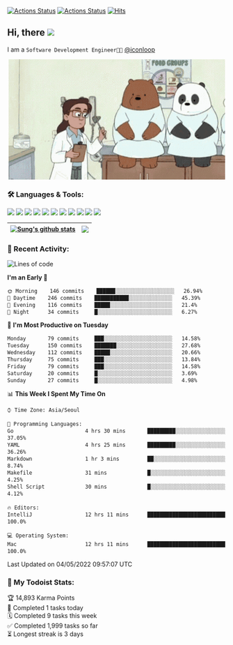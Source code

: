 
[![Actions Status](https://github.com/ddok2/ddok2/workflows/Todoist%20Readme/badge.svg)](https://github.com/ddok2/ddok2/actions)
[![Actions Status](https://github.com/ddok2/ddok2/workflows/wakatime-stats/badge.svg)](https://github.com/ddok2/ddok2/actions)
[![Hits](https://hits.seeyoufarm.com/api/count/incr/badge.svg?url=https%3A%2F%2Fgithub.com%2Fddok2&count_bg=%23FF9595&title_bg=%23555555&icon=github.svg&icon_color=%23FFFFFF&title=hits&edge_flat=false)](https://hits.seeyoufarm.com)

<!-- ![visitors](https://visitor-badge.laobi.icu/badge?page_id=ddok2.ddok2) -->
## Hi, there <img src="https://raw.githubusercontent.com/MartinHeinz/MartinHeinz/master/wave.gif" width="25px">

I am a `Software Development Engineer🧑‍💻` [@iconloop](https://github.com/iconloop)


<p align="center">
    <img align="center" alt="GIF" src="img/debugging.gif" />
</p>


### 🛠 Languages & Tools:
<p>
    <img src="https://img.shields.io/badge/go-%2300ADD8.svg?&style=for-the-badge&logo=go&logoColor=white"/>
    <img src="https://img.shields.io/badge/node.js%20-%2343853D.svg?&style=for-the-badge&logo=node.js&logoColor=white"/>
    <img src="https://img.shields.io/badge/javascript%20-%23323330.svg?&style=for-the-badge&logo=javascript&logoColor=%23F7DF1E"/>
    <img src="https://img.shields.io/badge/typescript%20-%23007ACC.svg?&style=for-the-badge&logo=typescript&logoColor=white"/>
    <img src="https://img.shields.io/badge/python%20-%2314354C.svg?&style=for-the-badge&logo=python&logoColor=white"/>
    <img src="https://img.shields.io/badge/react%20-%2320232a.svg?&style=for-the-badge&logo=react&logoColor=%2361DAFB"/>
    <img src="https://img.shields.io/badge/AWS%20-%23FF9900.svg?&style=for-the-badge&logo=amazon-aws&logoColor=white"/>
    <img src="https://img.shields.io/badge/Google%20Cloud%20-%234285F4.svg?&style=for-the-badge&logo=google-cloud&logoColor=white"/>
    <img src="https://img.shields.io/badge/docker%20-%230db7ed.svg?&style=for-the-badge&logo=docker&logoColor=white"/>
    <img src="https://img.shields.io/badge/kubernetes%20-%23326ce5.svg?&style=for-the-badge&logo=kubernetes&logoColor=white"/>
    <img src="https://img.shields.io/badge/ansible%20-%231A1918.svg?&style=for-the-badge&logo=ansible&logoColor=white"/>
</p>


| <a href="https://github.com/ddok2"><img align="center" src="https://github-readme-stats.vercel.app/api?username=ddok2&show_icons=true&include_all_commits=true&count_private=true&theme=buefy&hide_border=true" alt="Sung's github stats" /></a> | <a href="https://github.com/ddok2"><img align="center" src="https://github-readme-stats.vercel.app/api/top-langs/?username=ddok2&layout=compact&theme=buefy&hide=html,css&hide_border=true" /></a> |
| ------------- | ------------- |


<!-- <details open>
    <summary>📈 My GitHub Stats</summary>
    <p align="center">
        <a href="https://github.com/ddok2">
            <img align="center" src="https://github-readme-stats.vercel.app/api?username=ddok2&show_icons=true&include_all_commits=true&count_private=true&theme=buefy&hide_border=true" alt="Sung's github stats" />
        </a>
    </p>
</details>
<details>
    <summary>💬 Top Languages</summary>
    <p align="center"> 
        <a href="https://github.com/ddok2">
            <img align="center" src="https://github-readme-stats.vercel.app/api/top-langs/?username=ddok2&layout=compact&theme=buefy&hide=html,css&hide_border=true" />
        </a>
    </p>
</details> -->


### 🌈 Recent Activity:
<!--START_SECTION:waka-->
![Lines of code](https://img.shields.io/badge/From%20Hello%20World%20I%27ve%20Written-272%20Thousand%20lines%20of%20code-blue)

**I'm an Early 🐤** 

```text
🌞 Morning    146 commits    ██████░░░░░░░░░░░░░░░░░░░   26.94% 
🌆 Daytime    246 commits    ███████████░░░░░░░░░░░░░░   45.39% 
🌃 Evening    116 commits    █████░░░░░░░░░░░░░░░░░░░░   21.4% 
🌙 Night      34 commits     █░░░░░░░░░░░░░░░░░░░░░░░░   6.27%

```
📅 **I'm Most Productive on Tuesday** 

```text
Monday       79 commits     ███░░░░░░░░░░░░░░░░░░░░░░   14.58% 
Tuesday      150 commits    ███████░░░░░░░░░░░░░░░░░░   27.68% 
Wednesday    112 commits    █████░░░░░░░░░░░░░░░░░░░░   20.66% 
Thursday     75 commits     ███░░░░░░░░░░░░░░░░░░░░░░   13.84% 
Friday       79 commits     ███░░░░░░░░░░░░░░░░░░░░░░   14.58% 
Saturday     20 commits     █░░░░░░░░░░░░░░░░░░░░░░░░   3.69% 
Sunday       27 commits     █░░░░░░░░░░░░░░░░░░░░░░░░   4.98%

```


📊 **This Week I Spent My Time On** 

```text
⌚︎ Time Zone: Asia/Seoul

💬 Programming Languages: 
Go                       4 hrs 30 mins       █████████░░░░░░░░░░░░░░░░   37.05% 
YAML                     4 hrs 25 mins       █████████░░░░░░░░░░░░░░░░   36.26% 
Markdown                 1 hr 3 mins         ██░░░░░░░░░░░░░░░░░░░░░░░   8.74% 
Makefile                 31 mins             █░░░░░░░░░░░░░░░░░░░░░░░░   4.25% 
Shell Script             30 mins             █░░░░░░░░░░░░░░░░░░░░░░░░   4.12%

🔥 Editors: 
IntelliJ                 12 hrs 11 mins      █████████████████████████   100.0%

💻 Operating System: 
Mac                      12 hrs 11 mins      █████████████████████████   100.0%

```


 Last Updated on 04/05/2022 09:57:07 UTC
<!--END_SECTION:waka-->

### 🚧 My Todoist Stats:
<!-- TODO-IST:START -->
🏆  14,893 Karma Points           
🌸  Completed 1 tasks today           
🗓  Completed 9 tasks this week           
✅  Completed 1,999 tasks so far           
⏳  Longest streak is 3 days
<!-- TODO-IST:END -->

